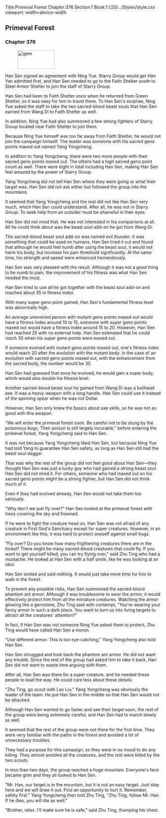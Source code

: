 Title:Primeval Forest 
Chapter:376 
Section:1 
Book:1 
CSS:../Styles/style.css 
viewport: width=device-width
  
## Primeval Forest
### Chapter 376
  
<figure>
	<img src="../Images/gem.gif" alt="gem" id="gem" width="120" height="60" />
</figure>
  

  
Han Sen signed an agreement with Ning Yue. Starry Group would get Han Yan admitted first, and Han Sen needed to go to the Faith Shelter south to Steel Armor Shelter to join the staff of Starry Group.

Han Sen had been to Faith Shelter once when he returned from Green Shelter, so it was easy for him to travel there. To Han Sen's surprise, Ning Yue asked the staff to take the two sacred-blood beast souls that Han Sen earned from Wang Di to Faith Shelter as well.

In addition, Ning Yue had also summoned a few strong fighters of Starry Group located near Faith Shelter to join them.

Because Ning Yue himself was too far away from Faith Shelter, he would not join the campaign himself. The leader was someone with his sacred geno points maxed out named Yang Yongcheng.

In addition to Yang Yongcheng, there were two more people with their sacred geno points maxed out. The others had a high sacred geno point count as well. There were eight in total including Han Sen, making Han Sen feel amazed by the power of Starry Group.

Yang Yongcheng did not tell Han Sen where they were going or what their target was. Han Sen did not ask either but followed the group into the mountains.

It seemed that Yang Yongcheng and the rest did not like Han Sen very much, which Han Sen could understand. After all, he was not in Starry Group. To seek help from an outsider must be shameful in their eyes.

Han Sen did not mind that. He was not interested in his companions at all. All he could think about was the beast soul add-on he got from Wang Di.

The sacred-blood beast soul add-on was named evil thunder. It was something that could be used on humans. Han Sen tried it out and found that although he would feel numb after using the beast soul, it would not harm his body, but increase his pain threshold significantly. At the same time, his strength and speed were enhanced tremendously.

Han Sen was very pleased with the result. Although it was not a good thing to be numb to pain, the improvement of his fitness was what Han Sen needed the most.

Han Sen tried to use all he got together with the beast soul add-on and reached about 35 in fitness index.

With many super geno point gained, Han Sen's fundamental fitness level was abnormally high.

An average unevolved person with mutant geno points maxed out would have a fitness index around 10 to 15, someone with super geno points maxed out would have a fitness index around 15 to 20. However, Han Sen had reached 25 with no external help. Han Sen estimated that he could reach 30 when his super geno points were maxed out.

If someone evolved with mutant geno points maxed out, one's fitness index would reach 20 after the evolution with the mutant body. In the case of an evolution with sacred geno points maxed out, with the enhancement from the sacred body, the number would be 30.

Han Sen had guessed that once he evolved, he would gain a super body, which would also double his fitness level.

Another sacred-blood beast soul he gained from Wang Di was a bullhead axe. It was a heavy weapon with a long handle. Han Sen could use it instead of the spinning spear when he was not Dollar.

However, Han Sen only knew the basics about axe skills, so he was not as good with this weapon.

"We will enter the primeval forest soon. Be careful not to be stung by the poisonous bugs. Their poison is still largely incurable," before entering the primeval forest, Yang Yongcheng said to Han Sen.

It was not because Yang Yongcheng liked Han Sen, but because Ning Yue had told Yang to guarantee Han Sen safety, as long as Han Sen still had the beast soul dagger.

That was why the rest of the group did not feel good about Han Sen—they thought Han Sen was just a lucky guy who had gained a strong beast soul. Han Sen did not mind it. For others, someone who had maxed out on his sacred geno points might be a strong fighter, but Han Sen did not think much of it.

Even if they had evolved already, Han Sen would not take them too seriously.

"Why don't we just fly over?" Han Sen looked at the primeval forest with trees covering the sky and frowned.

If he were to fight the creature head on, Han Sen was not afraid of any creature in First God's Sanctuary except for super creatures. However, in an environment like this, it was hard to protect oneself against small bugs.

"Fly over? Do you know how many frightening creatures there are in the forest? There might be many sacred-blood creatures that could fly. If you want to get yourself killed, you can try flying over," said Zhu Ting who had a mustache. He looked at Han Sen with a half smile, like he was looking at an idiot.

Han Sen smiled and said nothing. It would just take more time for him to walk in the forest.

To prevent any possible risks, Han Sen summoned the sacred-blood phantom ant armor. Although it was troublesome to wear the armor, it would effectively protect him from all the miniature creatures. Watching the armor glowing like a gemstone, Zhu Ting said with contempt, "You're wearing your fancy armor in such a dark place. You want to turn us into living targets to attract all the creatures' attention?"

In fact, if Han Sen was not someone Ning Yue asked them to protect, Zhu Ting would have called Han Sen a moron.

"Use different armor. This is too eye-catching," Yang Yongcheng also told Han Sen.

Han Sen shrugged and took back the phantom ant armor. He did not want any trouble. Since the rest of the group had asked him to take it back, Han Sen did not want to waste time arguing with them.

After all, Han Sen was there for a super creature, and he needed these people to lead the way. He could care less about these details.

"Zhu Ting, go scout with Lao Liu." Yang Yongcheng was obviously the leader of the team. He put Han Sen in the middle so that Han Sen would not be attacked.

Although Han Sen wanted to go faster and see their target soon, the rest of the group were being extremely careful, and Han Sen had to march slowly as well.

It seemed that the rest of the group were not there for the first time. They were very familiar with the paths in the forest and avoided a lot of unnecessary troubles.

They had a purpose for this campaign, so they were in no mood to do any killing. They almost avoided all the creatures, and the rest were killed by the two scouts.

In less than two days, the group reached a huge mountain. Everyone's face became grim and they all looked to Han Sen.

"Mr. Han, our target is in the mountain, but it is not an easy target. Just stay here and we will draw it out. Find an opportunity to hurt it. Remember, safety first." Yang Yongcheng then told Zhu Ting, "Zhu Ting, follow Mr. Han. If he dies, you will die as well."

"Brother, relax. I'll make sure he is safe," said Zhu Ting, thumping his chest.